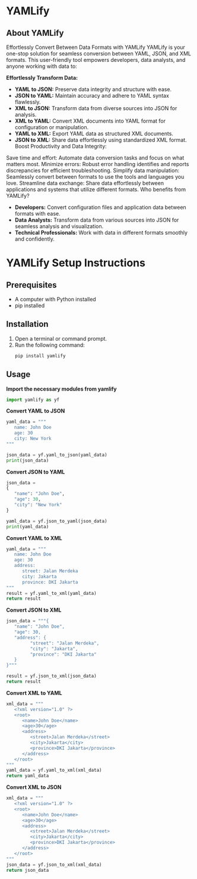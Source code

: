 # **YAMLify**

## About YAMLify

Effortlessly Convert Between Data Formats with YAMLify
YAMLify is your one-stop solution for seamless conversion between YAML, JSON, and XML formats. This user-friendly tool empowers developers, data analysts, and anyone working with data to:

**Effortlessly Transform Data:**

- **YAML to JSON:** Preserve data integrity and structure with ease.
- **JSON to YAML:** Maintain accuracy and adhere to YAML syntax flawlessly.
- **XML to JSON:** Transform data from diverse sources into JSON for analysis.
- **XML to YAML:** Convert XML documents into YAML format for configuration or manipulation.
- **YAML to XML:** Export YAML data as structured XML documents.
- **JSON to XML:** Share data effortlessly using standardized XML format.
  Boost Productivity and Data Integrity:

Save time and effort: Automate data conversion tasks and focus on what matters most.
Minimize errors: Robust error handling identifies and reports discrepancies for efficient troubleshooting.
Simplify data manipulation: Seamlessly convert between formats to use the tools and languages you love.
Streamline data exchange: Share data effortlessly between applications and systems that utilize different formats.
Who benefits from YAMLify?

- **Developers:** Convert configuration files and application data between formats with ease.
- **Data Analysts:** Transform data from various sources into JSON for seamless analysis and visualization.
- **Technical Professionals:** Work with data in different formats smoothly and confidently.

# YAMLify Setup Instructions

## Prerequisites

- A computer with Python installed
- pip installed

## Installation

1. Open a terminal or command prompt.
2. Run the following command:
   ```bash
   pip install yamlify
   ```

## Usage

**Import the necessary modules from yamlify**

```python
import yamlify as yf
```

**Convert YAML to JSON**

```python
yaml_data = """
   name: John Doe
   age: 30
   city: New York
"""

json_data = yf.yaml_to_json(yaml_data)
print(json_data)
```

**Convert JSON to YAML**

```python
json_data =
{
   "name": "John Doe",
   "age": 30,
   "city": "New York"
}

yaml_data = yf.json_to_yaml(json_data)
print(yaml_data)
```

**Convert YAML to XML**

```python
yaml_data = """
   name: John Doe
   age: 30
   address:
      street: Jalan Merdeka
      city: Jakarta
      province: DKI Jakarta
"""
result = yf.yaml_to_xml(yaml_data)
return result
```

**Convert JSON to XML**

```python
json_data = """{
   "name": "John Doe",
   "age": 30,
   "address": {
         "street": "Jalan Merdeka",
         "city": "Jakarta",
         "province": "DKI Jakarta"
   }
}"""

result = yf.json_to_xml(json_data)
return result
```

**Convert XML to YAML**

```python
xml_data = """
   <?xml version="1.0" ?>
   <root>
      <name>John Doe</name>
      <age>30</age>
      <address>
         <street>Jalan Merdeka</street>
         <city>Jakarta</city>
         <province>DKI Jakarta</province>
      </address>
   </root>
"""
yaml_data = yf.yaml_to_xml(xml_data)
return yaml_data
```

**Convert XML to JSON**

```python
xml_data = """
   <?xml version="1.0" ?>
   <root>
      <name>John Doe</name>
      <age>30</age>
      <address>
         <street>Jalan Merdeka</street>
         <city>Jakarta</city>
         <province>DKI Jakarta</province>
      </address>
   </root>
"""
json_data = yf.json_to_xml(xml_data)
return json_data
```
